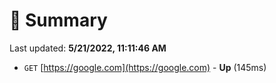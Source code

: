 # 📖 Summary
Last updated: **5/21/2022, 11:11:46 AM**

- `GET` [https://google.com](https://google.com) - **Up** (145ms)
